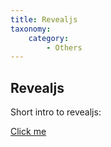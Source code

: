 ```yaml
---
title: Revealjs
taxonomy:
    category:
        - Others
---
```


## Revealjs

Short intro to revealjs:

[Click me](./revealjs-quickstart.html)